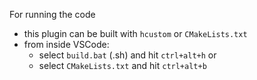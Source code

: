 For running the code
- this plugin can be built with `hcustom` or `CMakeLists.txt`
- from inside VSCode:
  - select `build.bat` (.sh) and hit `ctrl+alt+h` or
  - select `CMakeLists.txt` and hit `ctrl+alt+b`